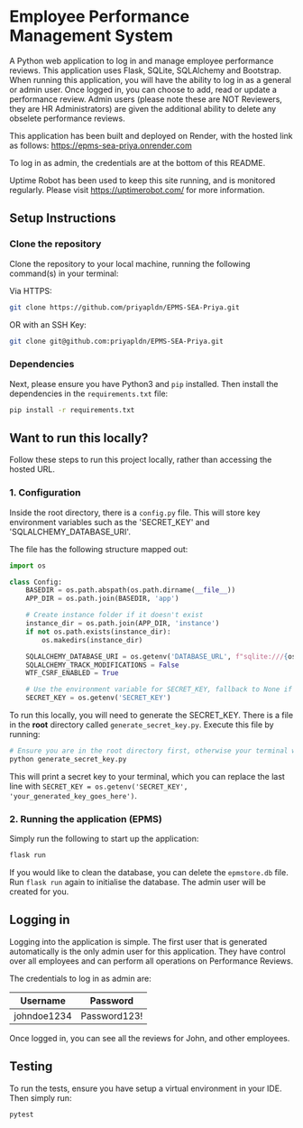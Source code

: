 # Employee Performance Management System

A Python web application to log in and manage employee performance reviews. This application uses Flask, SQLite, SQLAlchemy and Bootstrap.
When running this application, you will have the ability to log in as a general or admin user. Once logged in, you can choose to add, read or update a performance review. Admin users (please note these are NOT Reviewers, they are HR Administrators) are given the additional ability to delete any obselete performance reviews.

This application has been built and deployed on Render, with the hosted link as follows: https://epms-sea-priya.onrender.com

To log in as admin, the credentials are at the bottom of this README.

Uptime Robot has been used to keep this site running, and is monitored regularly.
Please visit https://uptimerobot.com/ for more information.

## Setup Instructions

### Clone the repository

Clone the repository to your local machine, running the following command(s) in your terminal:

Via HTTPS:
```bash
git clone https://github.com/priyapldn/EPMS-SEA-Priya.git
```

OR with an SSH Key:
```bash
git clone git@github.com:priyapldn/EPMS-SEA-Priya.git
```

### Dependencies

Next, please ensure you have Python3 and `pip` installed. Then install the dependencies in the `requirements.txt` file:

```bash
pip install -r requirements.txt
```
## Want to run this locally?

Follow these steps to run this project locally, rather than accessing the hosted URL.

### 1. Configuration

Inside the root directory, there is a `config.py` file. This will store key environment variables such as the 'SECRET_KEY' and 'SQLALCHEMY_DATABASE_URI'. 

The file has the following structure mapped out:

```python
import os

class Config:
    BASEDIR = os.path.abspath(os.path.dirname(__file__))
    APP_DIR = os.path.join(BASEDIR, 'app')

    # Create instance folder if it doesn't exist
    instance_dir = os.path.join(APP_DIR, 'instance')
    if not os.path.exists(instance_dir):
        os.makedirs(instance_dir)

    SQLALCHEMY_DATABASE_URI = os.getenv('DATABASE_URL', f"sqlite:///{os.path.join(APP_DIR, 'instance', 'epmstore.db')}")
    SQLALCHEMY_TRACK_MODIFICATIONS = False
    WTF_CSRF_ENABLED = True

    # Use the environment variable for SECRET_KEY, fallback to None if not set
    SECRET_KEY = os.getenv('SECRET_KEY')
```

To run this locally, you will need to generate the SECRET_KEY. There is a file in the **root** directory called `generate_secret_key.py`. Execute this file by running:

```bash
# Ensure you are in the root directory first, otherwise your terminal will not find this file... e.g. cd EPMS-SEA-Priya
python generate_secret_key.py
```

This will print a secret key to your terminal, which you can replace the last line with `SECRET_KEY = os.getenv('SECRET_KEY', 'your_generated_key_goes_here')`.

### 2. Running the application (EPMS)

Simply run the following to start up the application:

```bash
flask run
```

If you would like to clean the database, you can delete the `epmstore.db` file. Run `flask run` again to initialise the database. The admin user will be created for you.

## Logging in

Logging into the application is simple. The first user that is generated automatically is the only admin user for this application. They have control over all employees and can perform all operations on Performance Reviews. 

The credentials to log in as admin are:

| Username       | Password        |
| -------------- | --------------- |
| johndoe1234    | Password123!    |

Once logged in, you can see all the reviews for John, and other employees.

## Testing

To run the tests, ensure you have setup a virtual environment in your IDE. 
Then simply run:

```bash
pytest
```

